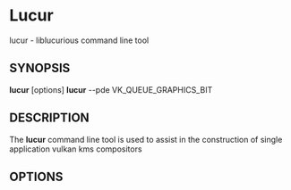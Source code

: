 # Lucur

lucur - liblucurious command line tool

## SYNOPSIS
**lucur** [options] 
**lucur** --pde VK_QUEUE_GRAPHICS_BIT 

## DESCRIPTION

The **lucur** command line tool is used to assist in the construction of single application vulkan kms compositors

## OPTIONS


